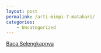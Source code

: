 ```yaml
---
layout: post
permalink: /arti-mimpi-7-matahari/
categories:
    - Uncategorized
---
```


[Baca Selengkapnya](/03)